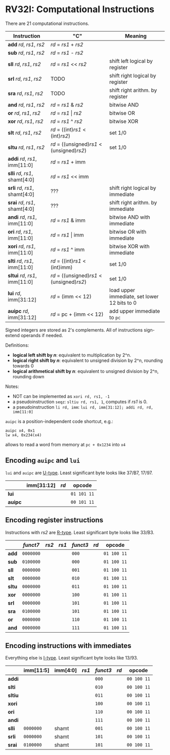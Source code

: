 # RV32I: Computational Instructions

There are 21 computational instructions.


| Instruction                     | "C"                                       | Meaning              |
|---------------------------------|-------------------------------------------|----------------------|
| **add** _rd_, _rs1_, _rs2_      | _rd_ = _rs1_ + _rs2_                      |
| **sub** _rd_, _rs1_, _rs2_      | _rd_ = _rs1_ - _rs2_                      |
| **sll** _rd_, _rs1_, _rs2_      | _rd_ = _rs1_ << _rs2_                     | shift left logical by register
| **srl** _rd_, _rs1_, _rs2_      | TODO                                      | shift right logical by register
| **sra** _rd_, _rs1_, _rs2_      | TODO                                      | shift right arithm. by register
| **and** _rd_, _rs1_, _rs2_      | _rd_ = _rs1_ \& _rs2_                     | bitwise AND
| **or**  _rd_, _rs1_, _rs2_      | _rd_ = _rs1_ \| _rs2_                     | bitwise OR
| **xor** _rd_, _rs1_, _rs2_      | _rd_ = _rs1_ ^ _rs2_                      | bitwise XOR
| **slt** _rd_, _rs1_, _rs2_      | _rd_ = ((int)_rs1_ < (int)_rs2_)          | set 1/0
| **sltu** _rd_, _rs1_, _rs2_     | _rd_ = ((unsigned)_rs1_ < (unsigned)_rs2_)| set 1/0
| **addi** _rd_, _rs1_, imm[11:0] | _rd_ = _rs1_ + imm                        |
| **slli** _rd_, _rs1_, shamt[4:0]| _rd_ = _rs1_ << imm                       |
| **srli** _rd_, _rs1_, shamt[4:0]| ???                                       | shift right logical by immediate
| **srai** _rd_, _rs1_, shamt[4:0]| ???                                       | shift right arithm. by immediate
| **andi** _rd_, _rs1_, imm[11:0] | _rd_ = _rs1_ \& imm                       | bitwise AND with immediate
| **ori**  _rd_, _rs1_, imm[11:0] | _rd_ = _rs1_ \| imm                       | bitwise OR with immediate
| **xori** _rd_, _rs1_, imm[11:0] | _rd_ = _rs1_ ^ imm                        | bitwise XOR with immediate
| **slti** _rd_, _rs1_, imm[11:0] | _rd_ = ((int)_rs1_ < (int)imm)            | set 1/0
| **sltui** _rd_, _rs1_, imm[11:0]| _rd_ = ((unsigned)_rs1_ < (unsigned)_rs2_)| set 1/0
| **lui** _rd_, imm[31:12]        | _rd_ = (imm << 12)                        | load upper immediate, set lower 12 bits to 0
| **auipc** _rd_, imm[31:12]      | _rd_ = pc + (imm << 12)                   | add upper immediate to `pc`


Signed integers are stored as 2's complements. All of instructions sign-extend operands if needed.


Definitions:
- **logical left shift by _n_**: equivalent to multiplication by 2^n.
- **logical right shift by _n_**: equivalent to unsigned division by 2^n, rounding towards 0
- **logical arithmetical shift by _n_**: equivalent to unsigned division by 2^n, rounding down

Notes:

- NOT can be implemented as `xori rd, rs1, -1`
- a pseudoinstruction `seqz`: `sltiu rd, rs1, 1`, computes if _rs1_ is 0.
- a pseudoinstruction `li rd, imm`: `lui rd, imm[31:12]; addi rd, rd, imm[11:0]`

`auipc` is a position-independent code shortcut, e.g.:

```
auipc x4, 0x1
lw x4, 0x234(x4)
```

allows to read a word from memory at `pc + 0x1234` into `x4`

## Encoding `auipc` and `lui`

`lui` and `auipc` are [U-type](../riscv/encoding.md#u-type-encoding).
Least significant byte looks like 37/B7, 17/97.

|           |imm[31:12]|_rd_| opcode      | 
|-----------|----------|----|-------------|
| **lui**   |          |    | `01 101 11` |
| **auipc** |          |    | `00 101 11` |


## Encoding register instructions

Instructions with _rs2_ are [R-type](../riscv/encoding.md#r-type-encoding).
Least significant byte looks like 33/B3.

|          |_funct7_ |_rs2_|_rs1_|_funct3_|_rd_ | opcode    | 
|----------|---------|-----|-----|--------|-----|-----------|
| **add**  |`0000000`|     |     | `000`  |     |`01 100 11`|
| **sub**  |`0100000`|     |     | `000`  |     |`01 100 11`|
| **sll**  |`0000000`|     |     | `001`  |     |`01 100 11`|
| **slt**  |`0000000`|     |     | `010`  |     |`01 100 11`|
| **sltu** |`0000000`|     |     | `011`  |     |`01 100 11`|
| **xor**  |`0000000`|     |     | `100`  |     |`01 100 11`|
| **srl**  |`0000000`|     |     | `101`  |     |`01 100 11`|
| **sra**  |`0100000`|     |     | `101`  |     |`01 100 11`|
| **or**   |`0000000`|     |     | `110`  |     |`01 100 11`|
| **and**  |`0000000`|     |     | `111`  |     |`01 100 11`|


## Encoding instructions with immediates

Everything else is [I-type](../riscv/encoding.md#i-type-encoding).
Least significant byte looks like 13/93.

|          |imm[11:5]|imm[4:0]|_rs1_|_funct3_|_rd_ | opcode    | 
|----------|---------|--------|-----|--------|-----|-----------|
| **addi** |         |        |     | `000`  |     |`00 100 11`|
| **slti** |         |        |     | `010`  |     |`00 100 11`|
| **sltiu**|         |        |     | `011`  |     |`00 100 11`|
| **xori** |         |        |     | `100`  |     |`00 100 11`|
| **ori**  |         |        |     | `110`  |     |`00 100 11`|
| **andi** |         |        |     | `111`  |     |`00 100 11`|
| **slli** |`0000000`|  shamt |     | `001`  |     |`00 100 11`|
| **srli** |`0000000`|  shamt |     | `101`  |     |`00 100 11`|
| **srai** |`0100000`|  shamt |     | `101`  |     |`00 100 11`|

